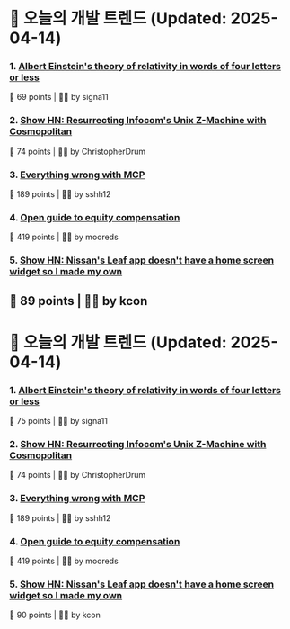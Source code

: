 # 📰 오늘의 개발 트렌드 (Updated: 2025-04-14)

### 1. [Albert Einstein's theory of relativity in words of four letters or less](https://www.muppetlabs.com/~breadbox/txt/al.html)
💬 69 points | 🧑‍💻 by signa11

### 2. [Show HN: Resurrecting Infocom's Unix Z-Machine with Cosmopolitan](https://christopherdrum.github.io/posts/2025/04/porting-infocom-with-cosmo)
💬 74 points | 🧑‍💻 by ChristopherDrum

### 3. [Everything wrong with MCP](https://blog.sshh.io/p/everything-wrong-with-mcp)
💬 189 points | 🧑‍💻 by sshh12

### 4. [Open guide to equity compensation](https://github.com/jlevy/og-equity-compensation)
💬 419 points | 🧑‍💻 by mooreds

### 5. [Show HN: Nissan's Leaf app doesn't have a home screen widget so I made my own](https://kevintechnology.com/posts/leaf-widget/)
💬 89 points | 🧑‍💻 by kcon
---

# 📰 오늘의 개발 트렌드 (Updated: 2025-04-14)

### 1. [Albert Einstein's theory of relativity in words of four letters or less](https://www.muppetlabs.com/~breadbox/txt/al.html)
💬 75 points | 🧑‍💻 by signa11

### 2. [Show HN: Resurrecting Infocom's Unix Z-Machine with Cosmopolitan](https://christopherdrum.github.io/posts/2025/04/porting-infocom-with-cosmo)
💬 74 points | 🧑‍💻 by ChristopherDrum

### 3. [Everything wrong with MCP](https://blog.sshh.io/p/everything-wrong-with-mcp)
💬 189 points | 🧑‍💻 by sshh12

### 4. [Open guide to equity compensation](https://github.com/jlevy/og-equity-compensation)
💬 419 points | 🧑‍💻 by mooreds

### 5. [Show HN: Nissan's Leaf app doesn't have a home screen widget so I made my own](https://kevintechnology.com/posts/leaf-widget/)
💬 90 points | 🧑‍💻 by kcon

